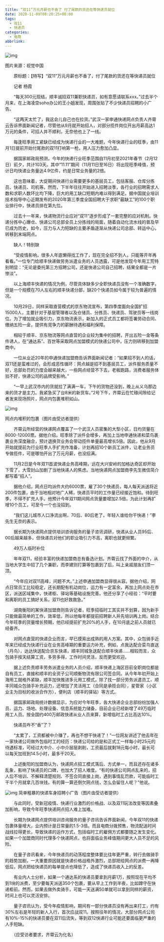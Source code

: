 ```yaml
---
title: “双11”万元月薪也不香了 付了尾款的货还在等快递员就位
date: 2020-11-09T08:20:25+08:00
tags:
  - 双11
  - 快递员
categories:
  - 电商
abbrlink:
---
```


![img](https://cdn.jsdelivr.net/gh/yakeing/Documentation@main/Hexo/images/db09-kcieyvz9613848.jpg)

图片来源：视觉中国

　　原标题：【特写】“双11”万元月薪也不香了，付了尾款的货还在等快递员就位

　　记者 杨霞

　　“每天300元现结，顺丰诚招双11兼职快递员，如有意愿请联系xxx。”过去半个月来，在上海凌空soho办公的王小姐发现，周围张贴了不少快递员招聘的小广告。

　　“这两天太忙了，我这会儿自己也在拉货。”武汉一家申通快递网点负责人齐霄云告诉界面新闻记者，尽管他从9月就开始招人，对部分揽件岗位开出月薪高达1万元的条件，可招人并不顺利，无奈他也上了一线。

　　每逢旺季用工紧缺已经成为快递行业的一大难题，今年快递行业的旺季，由11月1日提前开始付尾款的双11打响第一枪，用人压力愈加凸显。

　　据国家邮政局预测，今年的快递行业旺季范围自11月初至2021年春节（2月12日）前夕，共计103天。其中“11.11”期间（11月11日至16日）将出现旺季峰值，预计日均快递业务量达4.9亿件，约是日常业务量的2倍。

　　这也意味着，大促期间快递行业需要更多的基层员工，包括客服、仓库分拣员、快递员、司机等。然而，下半年往往开始进入招聘淡季，各行业的招聘需求人数和求职人数环比均下降，巨大的用工缺口短期内难以得到满足。据中国就业培训技术指导中心近期发布的2020年第三季度全国招聘大于求职“最缺工”的100个职业排行中，快递员排在第九位。

　　过去十一年来，快递物流行业应对“双11”逐步形成了一套完整的应对机制。快递分拣中心爆仓、快递公司总部全员上分拣线的局面，随着自动化流水线的普及早已成为历史，如今，压力与人力短缺的主要矛盾逐渐从快递公司总部、转运中心，转移到末端网点。

　　缺人！特别缺

　　“受疫情影响，很多人年底懒得找工作了，现在完全招不到人，只能等开年再看看。”一位专门给顺丰快递做劳务派遣业务的人员透露，可是他发现今年用工荒特别明显：“无论是委托第三方招聘公司，还是快递公司自己招聘，结果全都是一片惨淡”。

　　以上海顺丰快递的情况为例，尽管具体缺多少全职快递员没有一个准确数字，但是一个规模在70人左右的顺丰快递分部，缺20个快递员如今属于较为普遍的情况。

　　10月29日，同样采取直营模式的京东物流宣布，第四季度面向全国扩招15000人，主要针对于基层管理者以及仓储员、分拣员、快递员、驾驶员等一线岗位。为了增加就业吸引力，京东物流表示，新加入的正式员工都将签署劳动合同、缴纳五险一金，提供有竞争力的薪酬待遇和福利保障。

　　相较于顺丰、京东物流等网点直营的企业较为集中的招聘，开出五险一金等条件诱人，在“通达系”、百世等采取网点加盟模式的快递公司中，压力则转移到加盟商中。

　　一位从业近20年的申通快递加盟商告诉界面新闻记者：“如果招不到人的话，双11还是蛮难过的，会形成恶性循环：网点越是招不到基层员工，派件服务质量不好，总部处罚的力度会越来越大，一些网点经营不下去，老板跑路，消费者服务体验不好，快递公司的品牌受影响。”

　　“一早上武汉市内的货就拉了满满一车，下午的货物还没到，晚上从义乌那边来的货才是主力。我紧急买了台8米的新货车。”2号下午，齐霄云在忙碌间隙给记者发来现场照片，网点内包裹堆积如山。

![img](https://cdn.jsdelivr.net/gh/yakeing/Documentation@main/Hexo/images/49d9-kcieyvz9614976.jpg)

网点内堆积的包裹（图片由受访者提供）

　　齐霄云所经营的快递网点覆盖了一个武汉人员密集的大型小区，日均货量在8000-12000票。据他介绍，旺季除了派件会增多，再加上当地申通快递和菜鸟裹裹业务深度融合，预计退换货业务会带动揽件单量最高增长5倍。因此，他从9月开始就提前为行业旺季人手扩充作准备，计划再招10个新员工派件，让老业务员专做揽件，可是哪怕开出了万元月薪，也没招满。

　　11月2日是今年双11首波快递业务高峰期，远在大兴安岭的加格达奇区却开始下雪了，大雪封山加剧了当地快递人的焦虑。当地快递网点加盟商李先生微信简介都写着“招人”。

　　据他介绍，网点日均派件大约6000票，雇了30个快递员，每人每天派送将近200件包裹，由于当地相对地广人稀，快递员平时的工作量已经接近饱和。待到旺季，不得不扩充人手。他预计今年双11期间网点货量要增加2.5倍，为此计划再扩增10个员工，可至今一个也没招到。

　　“我们这儿城市人口净流出啊，70后、80后老了，年轻人谁给你干快递！”李先生无奈的表示。

　　据长期为快递网点提供培训咨询服务的量子咨讯调研，快递从业人员95后、00后越来越多，但快递员对他们的职业吸引力不高，离职也就更频繁。

　　49万人临时补位

　　年年双11，经验丰富的快递加盟商总有备选计划。齐霄云找了外面的中介，从当地大学生中招了几个兼职，而李建则打算等包裹到了后，叫上亲戚朋友们顶一顶。

　　“今年应对双11高峰，问题不大。”上述申通加盟商显得很从容。据他介绍，网点日常员工比较稳定，还长期配有机动岗位，运力有一定富余，再加上网点处在市区，派送区域集中，快递柜、驿站等基础设施完善。他还分享了小经验：“平时要和离职的员工搞好关系，双11也好救救急。”

　　湖南衡阳的某快递加盟商则告诉记者，旺季招临时工其实并不划算，因为新手只能做最简单的工作，效率低，所以他每年都提前招聘新人并先培训再上岗。结合今年旺季的货量增长预期，他已经提前扩充20%的人手，在10月底之前人员就已经备齐。

　　对网点直营的快递企业而言，早已摸索出成熟的用人方案。其中，众包骑手近年来已经成为快递行业在业务高峰期的重要运力补充，例如，点我达配合菜鸟直送（丹鸟），达达快送配合京东快递，顺丰同城急送配合顺丰快递……相较而言，众包骑手按天结算工资，多劳多得，工作时间灵活，反而更受欢迎。

　　据上述负责顺丰劳务派遣业务的人员介绍，顺丰快递上海区目前全职岗位都是自有员工，直接和顺丰的全资子公司顺衡物流有限公司签合同。从今年年初开始上海用工就格外紧缺，顺丰加快推进多元用工模式，除了找一部分劳务派遣员工、顺丰同城众包骑手补充运力，还增加了灵活用工（合同是承揽合同），星管家（小区业主为目标的收派合作方），便利店（顺丰的驿站）等方式。

　　据国家邮政局统计数据显示，为应对今年旺季，各大快递企业总部纷纷加强人员、运力、场地、处理设备、信息系统能力储备，目前企业已经新增了49万临时用工人员。按全国约400万邮政快递从业人员来算，新增临时工占比高达10%。

　　快递员咋不“香”了？

　　“太累了，工资都被中介赚了，再也不想干快递了！”一位网友讲述了他去年在一家快递公司做外包临时工的经历：快递公司给的是和正式工一样每小时25元的待遇标准，可经过大中介、小中介层层剥削，工资最后就剩18元每小时，最长可以每天加班到14.5小时，最多干20天。

　　上述衡阳的加盟商认为，快递网点招工模式落后、方式单一，而且还存在诸多乱象，影响了快递员的口碑，也加大了招人难度。“有的快递公司网点乱来的，招人后不培训、不解释清楚规则、不签合同直接上岗，遇到事情乱罚款，可能临时工干半个月就拿几百块钱，有的算一算还倒欠网点钱，怎么会留住人呢？”他说。

![img](https://cdn.jsdelivr.net/gh/yakeing/Documentation@main/Hexo/images/a1fa-kcieyvz9615799.png)
简单粗暴的快递车身招聘小广告（图片由受访者提供）

　　与此同时，受新冠疫情、快递行业激烈的价格战、以及双11玩法改变等因素叠加影响，导致今年旺季快递网点招人难上加难。

　　长期为快递网点提供培训咨询服务的量子咨讯告诉界面新闻，今年双11的快递包裹体量增大，业内预计是日常量的1.5-3倍。而且电商分拨预售，物流配送时间战线拉得更长，导致快递的运作方式，包括临时工的雇佣方式都要随之发生变化。如果一个加盟商同时代理多个快递网点，也将面临业务峰值期间更大人员不足的风险。

　　在量子咨讯看来，今年快递员的动荡程度整体要比往年更严重，转行去做骑手的趋势加剧，一大重要原因就是快递价格战格外激烈，总部把给网点的派费一再降低后，网点把给快递员的每单提点也降低了，造成了快递员收入上的反差。

　　有业内人士分析，如果一个通达系的快递员要拿到月薪1万，按照现在平均不到1块的派费，至少要每天派送350个包裹，要从早上工作到半夜，比如蹲守在快递柜前。然而，如果去做外卖骑手，可能一天送满50单就可以拿到同样的薪资，时间上也可以灵活安排。

　　量子咨讯认为，受今年疫情影响，期间有一部分快递员没有再出来打工，约有30%左右是年轻的新人入行，首次应战双11。按照往年的情况，大部分网点公司有10%-15%的快递员要在双11后流失，等到双12快递行业可能还要面临更严重的人手短缺。

　　（应受访者要求，齐霄云为化名）